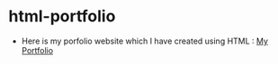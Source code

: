 # html-portfolio
* Here is my porfolio website which I have created using HTML : 
  <a href="https://202101241.github.io/html-portfolio/">My Portfolio</a>
